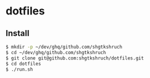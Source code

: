 # dotfiles

## Install

```sh
$ mkdir -p ~/dev/ghq/github.com/shgtkshruch
$ cd ~/dev/ghq/github.com/shgtkshruch
$ git clone git@github.com:shgtkshruch/dotfiles.git
$ cd dotfiles
$ ./run.sh
```
